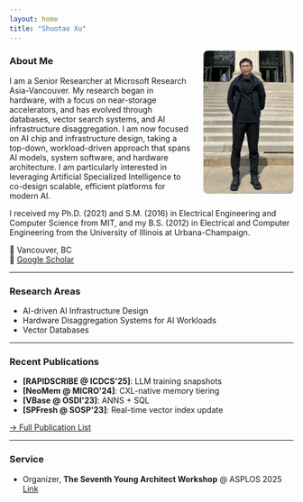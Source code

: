 ```yaml
---
layout: home
title: "Shuotao Xu"
---
```


<img src="assets/photo.jpg" alt="Shuotao Xu" style="width:160px; float:right; margin-left:20px; border-radius:8px;">

### About Me

I am a Senior Researcher at Microsoft Research Asia-Vancouver. My research began in hardware, with a focus on near-storage accelerators, and has evolved through databases, vector search systems, and AI infrastructure disaggregation. I am now focused on AI chip and infrastructure design, taking a top-down, workload-driven approach that spans AI models, system software, and hardware architecture. I am particularly interested in leveraging Artificial Specialized Intelligence to co-design scalable, efficient platforms for modern AI.

I received my Ph.D. (2021) and S.M. (2016) in Electrical Engineering and Computer Science from MIT, and my B.S. (2012) in Electrical and Computer Engineering from the University of Illinois at Urbana-Champaign.

📍 Vancouver, BC  
🔗 [Google Scholar](https://scholar.google.com/citations?user=Pbgme5oAAAAJ&hl=en)

---

### Research Areas

- AI-driven AI Infrastructure Design  
- Hardware Disaggregation Systems for AI Workloads  
- Vector Databases  

---

### Recent Publications

- **[RAPIDSCRIBE @ ICDCS'25]**: LLM training snapshots
- **[NeoMem @ MICRO'24]**: CXL-native memory tiering  
- **[VBase @ OSDI'23]**: ANNS + SQL  
- **[SPFresh @ SOSP'23]**: Real-time vector index update  


[→ Full Publication List](publications.md)

---

### Service

- Organizer, **The Seventh Young Architect Workshop** @ ASPLOS 2025 [Link](https://yarch2025.stanford.edu/)
